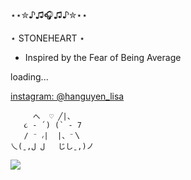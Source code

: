 
⋆⋆✮♪♫🎧♫♪✮⋆⋆

⋆ STONEHEART ⋆
- Inspired by the Fear of Being Average


loading...

[instagram: @hanguyen_lisa](https://instagram.com/hanguyen_lisa)  


         へ  ♡ ╱|、
       ૮ - ՛) (` - 7
       / ⁻ ៸|  |、⁻〵
    乀(ˍ,ل ل   じしˍ,)ノ


<a target="_blank" rel="noopener noreferrer nofollow" href="https://github.com/parapsychic/ishowoff/">
  <img src="https://raw.githubusercontent.com/{stoneheart404}/{YOUR FORKED REPO: default: ishowoff}/main/stats.svg">
</a>
